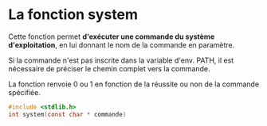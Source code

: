 # La fonction system
Cette fonction permet **d'exécuter une commande du système d'exploitation**, en lui donnant le nom de la commande en paramètre. 

Si la commande n'est pas inscrite dans la variable d'env. PATH, il est nécessaire de préciser le chemin complet vers la commande. 

La fonction renvoie 0 ou 1 en fonction de la réussite ou non de la commande spécifiée. 

```c
#include <stdlib.h>
int system(const char * commande)
```